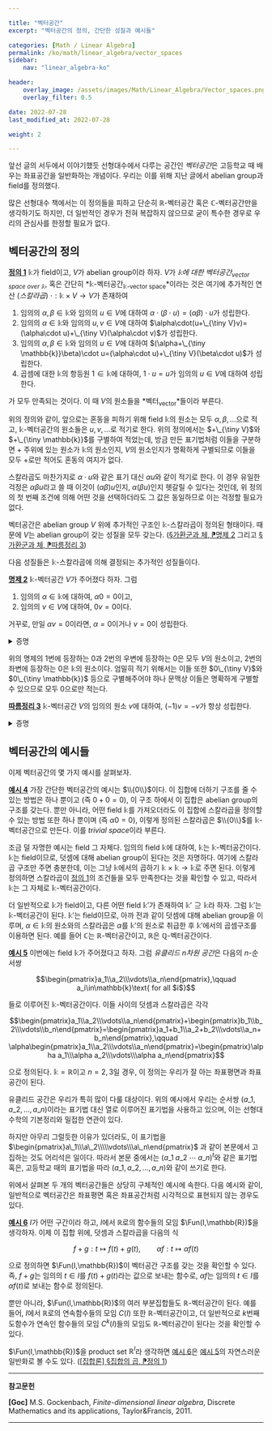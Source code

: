 ```yaml
---

title: "벡터공간"
excerpt: "벡터공간의 정의, 간단한 성질과 예시들"

categories: [Math / Linear Algebra]
permalink: /ko/math/linear_algebra/vector_spaces
sidebar: 
    nav: "linear_algebra-ko"

header:
    overlay_image: /assets/images/Math/Linear_Algebra/Vector_spaces.png
    overlay_filter: 0.5

date: 2022-07-28
last_modified_at: 2022-07-28

weight: 2

---
```


앞선 글의 서두에서 이야기했듯 선형대수에서 다루는 공간인 *벡터공간*은 고등학교 때 배우는 좌표공간을 일반화하는 개념이다. 우리는 이를 위해 지난 글에서 abelian group과 field를 정의했다. 

많은 선형대수 책에서는 이 정의들을 피하고 단순히 $\mathbb{R}$-벡터공간 혹은 $\mathbb{C}$-벡터공간만을 생각하기도 하지만, 더 일반적인 경우가 전혀 복잡하지 않으므로 굳이 특수한 경우로 우리의 관심사를 한정할 필요가 없다.

## 벡터공간의 정의

<div class="definition" markdown="1">

<ins id="def1">**정의 1**</ins> $\mathbb{k}$가 field이고, $V$가 abelian group이라 하자. $V$가 *$\mathbb{k}$에 대한 벡터공간<sub>vector space over $\mathbb{k}$</sub>*, 혹은 간단히 *$\mathbb{k}$-벡터공간<sub>$\mathbb{k}$-vector space</sub>*이라는 것은 여기에 추가적인 연산 (*스칼라곱*) $\cdot:\mathbb{k}\times V\rightarrow V$가 존재하여 

1. 임의의 $\alpha,\beta\in\mathbb{k}$와 임의의 $u\in V$에 대하여 $\alpha\cdot(\beta\cdot u)=(\alpha\beta)\cdot u$가 성립한다.
2. 임의의 $\alpha\in\mathbb{k}$와 임의의 $u,v\in V$에 대하여 $\alpha\cdot(u+\_{\tiny V}v)=(\alpha\cdot u)+\_{\tiny V}(\alpha\cdot v)$가 성립한다.
3. 임의의 $\alpha,\beta\in\mathbb{k}$와 임의의 $u\in V$에 대하여 $(\alpha+\_{\tiny \mathbb{k}}\beta)\cdot u=(\alpha\cdot u)+\_{\tiny V}(\beta\cdot u)$가 성립한다.  
4. 곱셈에 대한 $\mathbb{k}$의 항등원 $1\in\mathbb{k}$에 대하여, $1\cdot u=u$가 임의의 $u\in V$에 대하여 성립한다.

가 모두 만족되는 것이다. 이 때 $V$의 원소들을 *벡터<sub>vector</sub>*들이라 부른다.

</div>

위의 정의와 같이, 앞으로는 혼동을 피하기 위해 field $\mathbb{k}$의 원소는 모두 $\alpha,\beta,\ldots$으로 적고, $\mathbb{k}$-벡터공간의 원소들은 $u,v,\ldots$로 적기로 한다. 위의 정의에서는 $+\_{\tiny V}$와 $+\_{\tiny \mathbb{k}}$를 구별하여 적었는데, 방금 만든 표기법처럼 이들을 구분하면 $+$ 주위에 있는 원소가 $\mathbb{k}$의 원소인지, $V$의 원소인지가 명확하게 구별되므로 이들을 모두 $+$로만 적어도 혼동의 여지가 없다.  

스칼라곱도 마찬가지로 $\alpha\cdot u$와 같은 표기 대신 $\alpha u$와 같이 적기로 한다. 이 경우 유일한 걱정은 $\alpha\beta u$라고 쓸 때 이것이 $(\alpha\beta)u$인지, $\alpha(\beta u)$인지 헷갈릴 수 있다는 것인데, 위 정의의 첫 번째 조건에 의해 어떤 것을 선택하더라도 그 값은 동일하므로 이는 걱정할 필요가 없다.  

벡터공간은 abelian group $V$ 위에 추가적인 구조인 $\mathbb{k}$-스칼라곱이 정의된 형태이다. 때문에 $V$는 abelian group이 갖는 성질을 모두 갖는다. ([§가환군과 체, ⁋명제 2](/ko/math/linear_algebra/fields#prop2) 그리고 [§가환군과 체, ⁋따름정리 3](/ko/math/linear_algebra/fields))

다음 성질들은 $\mathbb{k}$-스칼라곱에 의해 결정되는 추가적인 성질들이다.

<div class="proposition" markdown="1">

<ins id="prop2">**명제 2**</ins> $\mathbb{k}$-벡터공간 $V$가 주어졌다 하자. 그럼

1. 임의의 $\alpha\in\mathbb{k}$에 대하여, $\alpha0=0$이고,
2. 임의의 $v\in V$에 대하여, $0v=0$이다.

거꾸로, 만일 $\alpha v=0$이라면, $\alpha=0$이거나 $v=0$이 성립한다.

</div>
<details class="proof" markdown="1">
<summary>증명</summary>

처음 두 주장은 [§가환군과 체, ⁋명제 6](/ko/math/linear_algebra/fields#prop6)과 비슷하게 진행하면 된다. 예를 들어, 

$$\alpha0+\alpha0=\alpha(0+0)=\alpha0$$

이므로 $\alpha0=0$이고, 이와 비슷하게

$$0v+0v=(0+0)v=0v$$

이므로 $0v=0$이다. 마지막으로, $\alpha v=0$이고 $\alpha\neq 0$이라 하자. 만일 $\alpha\neq 0$이라면, $\alpha^{-1}\in\mathbb{k}$가 존재하여 $\alpha\alpha^{-1}=1$이고, 따라서

$$v=1v=(\alpha^{-1}\alpha)v=\alpha^{-1}(\alpha v)=\alpha^{-1}0=0$$

이므로, $v=0$이 되어 주어진 명제가 성립한다.

</details>

위의 명제의 1번에 등장하는 $0$과 2번의 우변에 등장하는 $0$은 모두 $V$의 원소이고, 2번의 좌변에 등장하는 $0$은 $\mathbb{k}$의 원소이다. 엄밀히 적기 위해서는 이들 또한 $0\_{\tiny V}$와 $0\_{\tiny \mathbb{k}}$ 등으로 구별해주어야 하나 문맥상 이들은 명확하게 구별할 수 있으므로 모두 $0$으로만 적는다.

<div class="proposition" markdown="1">

<ins id="cor3">**따름정리 3**</ins> $\mathbb{k}$-벡터공간 $V$의 임의의 원소 $v$에 대하여, $(-1)v=-v$가 항상 성립한다.

</div>
<details class="proof" markdown="1">
<summary>증명</summary>

다음의 식

$$(-1)v+v=(-1)v+1v=((-1)+1)v=0v=0$$

과 $V$에서의 덧셈에 대한 역원의 유일성으로부터 자명하다.

</details>

## 벡터공간의 예시들

이제 벡터공간의 몇 가지 예시를 살펴보자.

<div class="example" markdown="1">

<ins id="ex4">**예시 4**</ins> 가장 간단한 벡터공간의 예시는 $\\{0\\}$이다. 이 집합에 더하기 구조를 줄 수 있는 방법은 하나 뿐이고 (즉 $0+0=0$), 이 구조 하에서 이 집합은 abelian group의 구조를 갖는다. 뿐만 아니라, 어떤 field $\mathbb{k}$를 가져오더라도 이 집합에 스칼라곱을 정의할 수 있는 방법 또한 하나 뿐이며 (즉 $\alpha 0=0$), 이렇게 정의된 스칼라곱은 $\\{0\\}$를 $\mathbb{k}$-벡터공간으로 만든다. 이를 *trivial space*이라 부른다.

조금 덜 자명한 예시는 field 그 자체다. 임의의 field $\mathbb{k}$에 대하여, $\mathbb{k}$는 $\mathbb{k}$-벡터공간이다. $\mathbb{k}$는 field이므로, 덧셈에 대해 abelian group이 된다는 것은 자명하다. 여기에 스칼라곱 구조만 주면 충분한데, 이는 그냥 $\mathbb{k}$에서의 곱하기 $\mathbb{k}\times \mathbb{k}\rightarrow \mathbb{k}$로 주면 된다. 이렇게 정의하면 스칼라곱이 [정의 1](#def1)의 조건들을 모두 만족한다는 것을 확인할 수 있고, 따라서 $\mathbb{k}$는 그 자체로 $\mathbb{k}$-벡터공간이다. 

더 일반적으로 $\mathbb{k}$가 field이고, 다른 어떤 field $\mathbb{k}'$가 존재하여 $\mathbb{k}'\supseteq \mathbb{k}$라 하자. 그럼 $\mathbb{k}'$는 $\mathbb{k}$-벡터공간이 된다. $\mathbb{k}'$는 field이므로, 아까 전과 같이 덧셈에 대해 abelian group을 이루며, $\alpha\in\mathbb{k}$의 원소와의 스칼라곱은 $\alpha$를 $\mathbb{k}'$의 원소로 취급한 후 $\mathbb{k}'$에서의 곱셈구조를 이용하면 된다. 예를 들어 $\mathbb{C}$는 $\mathbb{R}$-벡터공간이고, $\mathbb{R}$은 $\mathbb{Q}$-벡터공간이다. 

</div>

<div class="example" markdown="1">

<ins id="ex5">**예시 5**</ins> 이번에는 field $\mathbb{k}$가 주어졌다고 하자. 그럼 *유클리드 $n$차원 공간*은 다음의 $n$-순서쌍

$$\begin{pmatrix}a_1\\a_2\\\vdots\\a_n\end{pmatrix},\qquad a_i\in\mathbb{k}\text{ for all $i$}$$

들로 이루어진 $\mathbb{k}$-벡터공간이다. 이들 사이의 덧셈과 스칼라곱은 각각

$$\begin{pmatrix}a_1\\a_2\\\vdots\\a_n\end{pmatrix}+\begin{pmatrix}b_1\\b_2\\\vdots\\b_n\end{pmatrix}=\begin{pmatrix}a_1+b_1\\a_2+b_2\\\vdots\\a_n+b_n\end{pmatrix},\qquad \alpha\begin{pmatrix}a_1\\a_2\\\vdots\\a_n\end{pmatrix}=\begin{pmatrix}\alpha a_1\\\alpha a_2\\\vdots\\\alpha a_n\end{pmatrix}$$

으로 정의된다. $\mathbb{k}=\mathbb{R}$이고 $n=2,3$일 경우, 이 정의는 우리가 잘 아는 좌표평면과 좌표공간이 된다. 

</div>

유클리드 공간은 우리가 특히 많이 다룰 대상이다. 위의 예시에서 우리는 순서쌍 $(a\_1, a\_2, \ldots, a\_n)$이라는 표기법 대신 열로 이루어진 표기법을 사용하고 있으며, 이는 선형대수학의 기본정리와 밀접한 연관이 있다.

 하지만 아무리 그럴듯한 이유가 있더라도, 이 표기법을 $\begin{pmatrix}a\_1\\\a\_2\\\\\vdots\\\a\_n\end{pmatrix}$ 과 같이 본문에서 고집하는 것도 어리석은 일이다. 따라서 본문 중에서는 $(a\_1\;a\_2\;\cdots\;a\_n)^t$와 같은 표기법 혹은, 고등학교 때의 표기법을 따라 $(a\_1,a\_2,\ldots, a\_n)$와 같이 쓰기로 한다.

위에서 살펴본 두 개의 벡터공간들은 상당히 구체적인 예시에 속한다. 다음 예시와 같이, 일반적으로 벡터공간은 좌표평면 혹은 좌표공간처럼 시각적으로 표현되지 않는 경우도 있다.

<div class="example" markdown="1">

<ins id="ex6">**예시 6**</ins> $I$가 어떤 구간이라 하고, $I$에서 $\mathbb{R}$로의 함수들의 모임 $\Fun(I,\mathbb{R})$을 생각하자. 이제 이 집합 위에, 덧셈과 스칼라곱을 다음의 식

$$f+g:t\mapsto f(t)+g(t),\qquad \alpha f:t\mapsto \alpha f(t)$$

으로 정의하면 $\Fun(I,\mathbb{R})$이 벡터공간 구조를 갖는 것을 확인할 수 있다. 즉, $f+g$는 임의의 $t\in I$를 $f(t)+g(t)$라는 값으로 보내는 함수로, $\alpha f$는 임의의 $t\in I$를 $\alpha f(t)$로 보내는 함수로 정의된다. 

뿐만 아니라, $\Fun(I,\mathbb{R})$의 여러 부분집합들도 $\mathbb{R}$-벡터공간이 된다. 예를 들어, $I$에서 $\mathbb{R}$로의 연속함수들의 모임 $C(I)$ 또한 $\mathbb{R}$-벡터공간이고, 더 일반적으로 $k$번째 도함수가 연속인 함수들의 모임 $C^k(I)$들의 모임도 $\mathbb{R}$-벡터공간이 된다는 것을 확인할 수 있다.

</div>

$\Fun(I,\mathbb{R})$을 product set $\mathbb{R}^I$라 생각하면 [예시 6](#ex6)은 [예시 5](#ex5)의 자연스러운 일반화로 볼 수도 있다. ([\[집합론\] §집합의 곱, ⁋정의 1](/ko/math/set_theory/product_of_sets#def1))

---

**참고문헌**

**[Goc]** M.S. Gockenbach, *Finite-dimensional linear algebra*, Discrete Mathematics and its applications, Taylor&Francis, 2011.

---